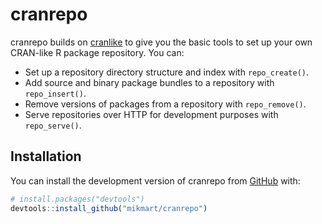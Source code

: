 # cranrepo

<!-- badges: start -->
<!-- badges: end -->

cranrepo builds on [cranlike](https://cran.r-project.org/package=cranlike)
to give you the basic tools to set up your own CRAN-like R package repository.
You can:

- Set up a repository directory structure and index with `repo_create()`.
- Add source and binary package bundles to a repository with `repo_insert()`.
- Remove versions of packages from a repository with `repo_remove()`.
- Serve repositories over HTTP for development purposes with `repo_serve()`.

## Installation

You can install the development version of cranrepo from [GitHub](https://github.com/) with:

``` r
# install.packages("devtools")
devtools::install_github("mikmart/cranrepo")
```
